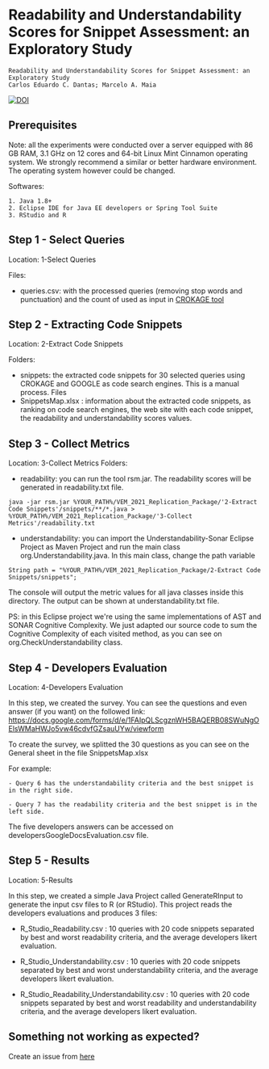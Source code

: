 Readability and Understandability Scores for Snippet Assessment: an Exploratory Study
=========================================================================================

```
Readability and Understandability Scores for Snippet Assessment: an Exploratory Study
Carlos Eduardo C. Dantas; Marcelo A. Maia
```

[![DOI](https://zenodo.org/badge/138428994.svg)](https://zenodo.org/10.5281/zenodo.5224346)

Prerequisites
-----------------------------------------------------------

Note: all the experiments were conducted over a server equipped with 86 GB RAM, 3.1 GHz on 12 cores and 64-bit Linux Mint Cinnamon operating system. We strongly recommend a similar or better hardware environment. The operating system however could be changed.

Softwares:

```
1. Java 1.8+
2. Eclipse IDE for Java EE developers or Spring Tool Suite
3. RStudio and R
```

Step 1 - Select Queries
-----------------------------------------------------------

Location: 1-Select Queries

Files: 
   - queries.csv:  with the processed queries (removing stop words and punctuation) and the count of used as input in [CROKAGE tool](http://isel.ufu.br:9000/)
   
Step 2 - Extracting Code Snippets
-----------------------------------------------------------

Location: 2-Extract Code Snippets

Folders: 
   - snippets: the extracted code snippets for 30 selected queries using CROKAGE and GOOGLE as code search engines. This is a manual process.
Files
   - SnippetsMap.xlsx : information about the extracted code snippets, as ranking on code search engines, the web site with each code snippet, the readability and understandability scores values.
  
Step 3 - Collect Metrics
-----------------------------------------------------------

Location: 3-Collect Metrics
Folders: 
   - readability: you can run the tool rsm.jar. The readability scores will be generated in readability.txt file.

```
java -jar rsm.jar %YOUR_PATH%/VEM_2021_Replication_Package/'2-Extract Code Snippets'/snippets/**/*.java > %YOUR_PATH%/VEM_2021_Replication_Package/'3-Collect Metrics'/readability.txt
```
   
   - understandability: you can import the Understandability-Sonar Eclipse Project as Maven Project and run the main class org.Understandability.java. In this main class, change the path variable
   
```
String path = "%YOUR_PATH%/VEM_2021_Replication_Package/2-Extract Code Snippets/snippets";
```

The console will output the metric values for all java classes inside this directory. The output can be shown at understandability.txt file.

PS: in this Eclipse project we're using the same implementations of AST and SONAR Cognitive Complexity. We just adapted our source code to sum the Cognitive Complexity of each visited method, as you can see on org.CheckUnderstandability class.

Step 4 - Developers Evaluation
-----------------------------------------------------------


Location: 4-Developers Evaluation

In this step, we created the survey. You can see the questions and even answer (if you want) on the followed link: https://docs.google.com/forms/d/e/1FAIpQLScgznWH5BAQERB08SWuNgOElsWMaHWJo5vw46cdvfGZsauUYw/viewform

To create the survey, we splitted the 30 questions as you can see on the General sheet in the file SnippetsMap.xlsx

For example: 

    - Query 6 has the understandability criteria and the best snippet is in the right side. 
    
    - Query 7 has the readability criteria and the best snippet is in the left side.
    
The five developers answers can be accessed on developersGoogleDocsEvaluation.csv file.


Step 5 - Results
-----------------------------------------------------------

Location: 5-Results

In this step, we created a simple Java Project called GenerateRInput to generate the input csv files to R (or RStudio). This project reads the developers evaluations and produces 3 files: 

- R_Studio_Readability.csv : 10 queries with 20 code snippets separated by best and worst readability criteria, and the average developers likert evaluation.

- R_Studio_Understandability.csv : 10 queries with 20 code snippets separated by best and worst understandability criteria, and the average developers likert evaluation.

- R_Studio_Readability_Understandability.csv : 10 queries with 20 code snippets separated by best and worst readability and understandability criteria, and the average developers likert evaluation.




Something not working as expected?
------------------------------------------------------------------------
Create an issue from [here](https://github.com/carloseduardoxp/VEM2021-reproduction-kit/issues/new)
